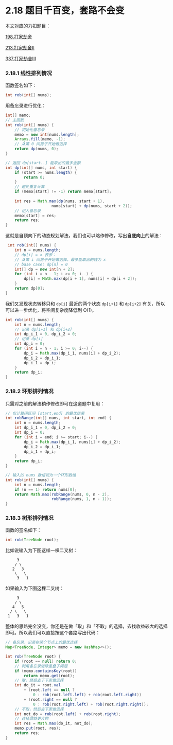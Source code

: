 # 2.18 题目千百变，套路不会变

本文对应的力扣题目：

[198.打家劫舍](https://leetcode-cn.com/problems/house-robber)

[213.打家劫舍II](https://leetcode-cn.com/problems/house-robber-ii)

[337.打家劫舍III](https://leetcode-cn.com/problems/house-robber-iii)

### 2.18.1 线性排列情况

函数签名如下：

```java
int rob(int[] nums);
```

用备忘录进行优化：

```java
int[] memo;
// 主函数
int rob(int[] nums) {
    // 初始化备忘录
    memo = new int[nums.length];
    Arrays.fill(memo, -1);
    // 从第 0 间房子开始做选择
    return dp(nums, 0);
}

// 返回 dp[start..] 能取出的最多金额
int dp(int[] nums, int start) {
    if (start >= nums.length) {
        return 0;
    }
    // 避免重复计算
    if (memo[start] != -1) return memo[start];
    
    int res = Math.max(dp(nums, start + 1), 
                    nums[start] + dp(nums, start + 2));
    // 记入备忘录
    memo[start] = res;
    return res;
}
```

这就是自顶向下的动态规划解法，我们也可以略作修改，写出**自底向上**的解法：

```java
 int rob(int[] nums) {
    int n = nums.length;
    // dp[i] = x 表示：
    // 从第 i 间房子开始做选择，最多能取出的钱为 x
    // base case: dp[n] = 0
    int[] dp = new int[n + 2];
    for (int i = n - 1; i >= 0; i--) {
        dp[i] = Math.max(dp[i + 1], nums[i] + dp[i + 2]);
    }
    return dp[0];
}
```

我们又发现状态转移只和 `dp[i]` 最近的两个状态 `dp[i+1]` 和 `dp[i+2]` 有关，所以可以进一步优化，将空间复杂度降低到 O(1)。

```java
int rob(int[] nums) {
    int n = nums.length;
    // 记录 dp[i+1] 和 dp[i+2]
    int dp_i_1 = 0, dp_i_2 = 0;
    // 记录 dp[i]
    int dp_i = 0; 
    for (int i = n - 1; i >= 0; i--) {
        dp_i = Math.max(dp_i_1, nums[i] + dp_i_2);
        dp_i_2 = dp_i_1;
        dp_i_1 = dp_i;
    }
    return dp_i;
}
```

### 2.18.2 环形排列情况

只需对之前的解法稍作修改即可在这道题中复用：

```java
// 仅计算闭区间 [start,end] 的最优结果
int robRange(int[] nums, int start, int end) {
    int n = nums.length;
    int dp_i_1 = 0, dp_i_2 = 0;
    int dp_i = 0;
    for (int i = end; i >= start; i--) {
        dp_i = Math.max(dp_i_1, nums[i] + dp_i_2);
        dp_i_2 = dp_i_1;
        dp_i_1 = dp_i;
    }
    return dp_i;
}

// 输入的 nums 数组视为一个环形数组
int rob(int[] nums) {
    int n = nums.length;
    if (n == 1) return nums[0];
    return Math.max(robRange(nums, 0, n - 2), 
                    robRange(nums, 1, n - 1));
}
```

### 2.18.3 树形排列情况

函数的签名如下：

```java
int rob(TreeNode root);
```

比如说输入为下图这样一棵二叉树：

```
     3
    / \
   2   3
    \   \ 
     3   1
```

如果输入为下图这棵二叉树：

```
     3
    / \
   4   5
  / \   \ 
 1   3   1
```

整体的思路完全没变，你还是在做「取」和「不取」的选择，去找收益较大的选择即可。所以我们可以直接按这个套路写出代码：

```java
// 备忘录，记录在某个节点上的最优选择
Map<TreeNode, Integer> memo = new HashMap<>();

int rob(TreeNode root) {
    if (root == null) return 0;
    // 利用备忘录消除重叠子问题
    if (memo.containsKey(root)) 
        return memo.get(root);
    // 取，然后去下下家做选择
    int do_it = root.val
        + (root.left == null ? 
            0 : rob(root.left.left) + rob(root.left.right))
        + (root.right == null ? 
            0 : rob(root.right.left) + rob(root.right.right));
    // 不取，然后去下家做选择
    int not_do = rob(root.left) + rob(root.right);
    // 选择收益更大的
    int res = Math.max(do_it, not_do);
    memo.put(root, res);
    return res;
}
```